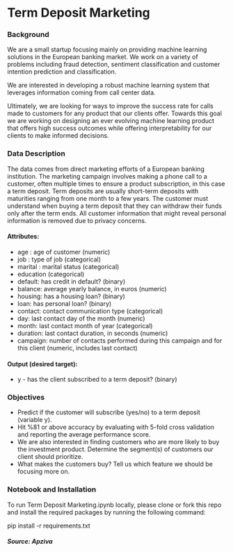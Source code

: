 # Term Deposit Marketing

### <b>Background</b>

We are a small startup focusing mainly on providing machine learning solutions in the European banking market. We work on a variety of problems including fraud detection, sentiment classification and customer intention prediction and classification.

We are interested in developing a robust machine learning system that leverages information coming from call center data.

Ultimately, we are looking for ways to improve the success rate for calls made to customers for any product that our clients offer. Towards this goal we are working on designing an ever evolving machine learning product that offers high success outcomes while offering interpretability for our clients to make informed decisions.

### <b>Data Description</b>

The data comes from direct marketing efforts of a European banking institution. The marketing campaign involves making a phone call to a customer, often multiple times to ensure a product subscription, in this case a term deposit. Term deposits are usually short-term deposits with maturities ranging from one month to a few years. The customer must understand when buying a term deposit that they can withdraw their funds only after the term ends. All customer information that might reveal personal information is removed due to privacy concerns.

#### Attributes:
- age : age of customer (numeric)
- job : type of job (categorical)
- marital : marital status (categorical)
- education (categorical)
- default: has credit in default? (binary)
- balance: average yearly balance, in euros (numeric)
- housing: has a housing loan? (binary)
- loan: has personal loan? (binary)
- contact: contact communication type (categorical)
- day: last contact day of the month (numeric)
- month: last contact month of year (categorical)
- duration: last contact duration, in seconds (numeric)
- campaign: number of contacts performed during this campaign and for this client (numeric, includes last contact)

#### Output (desired target):
- y - has the client subscribed to a term deposit? (binary)

### <b>Objectives</b>
- Predict if the customer will subscribe (yes/no) to a term deposit (variable y).
- Hit %81 or above accuracy by evaluating with 5-fold cross validation and reporting the average performance score.
- We are also interested in finding customers who are more likely to buy the investment product. Determine the segment(s) of customers our client should prioritize.
- What makes the customers buy? Tell us which feature we should be focusing more on.

### <b>Notebook and Installation</b>

To run Term Deposit Marketing.ipynb locally, please clone or fork this repo and install the required packages by running the following command:

pip install -r requirements.txt

##### Source: Apziva
